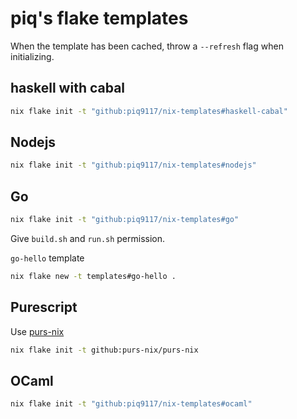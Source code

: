 # piq's flake templates
When the template has been cached, throw a `--refresh` flag when initializing.

## haskell with cabal

``` sh
nix flake init -t "github:piq9117/nix-templates#haskell-cabal"
```


## Nodejs

``` sh
nix flake init -t "github:piq9117/nix-templates#nodejs"
```

## Go

``` sh
nix flake init -t "github:piq9117/nix-templates#go"
```
Give `build.sh` and `run.sh` permission.

`go-hello` template

``` sh
nix flake new -t templates#go-hello .
```

## Purescript

Use [purs-nix](https://github.com/purs-nix/purs-nix)
``` sh
nix flake init -t github:purs-nix/purs-nix
```

## OCaml

``` sh
nix flake init -t "github:piq9117/nix-templates#ocaml"
```
